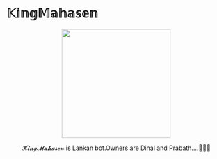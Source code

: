 # 𝕂𝕚𝕟𝕘𝕄𝕒𝕙𝕒𝕤𝕖𝕟

<div align="center">

 <img src="https://telegra.ph/file/b5c7c166a316c46eed77b.jpg" width="250" height="250"/>
  <p align="center">
    
  𝓚𝓲𝓷𝓰𝓜𝓪𝓱𝓪𝓼𝓮𝓷 is Lankan bot.Owners are Dinal and Prabath....🤞😎😊


